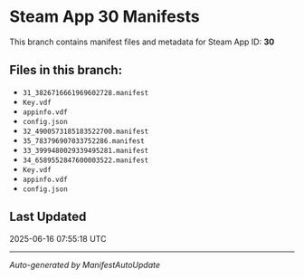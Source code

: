 # Steam App 30 Manifests

This branch contains manifest files and metadata for Steam App ID: **30**

## Files in this branch:
- `31_3826716661969602728.manifest`
- `Key.vdf`
- `appinfo.vdf`
- `config.json`
- `32_4900573185183522700.manifest`
- `35_783796907033752286.manifest`
- `33_3999480029339495281.manifest`
- `34_6589552847600003522.manifest`
- `Key.vdf`
- `appinfo.vdf`
- `config.json`

## Last Updated
2025-06-16 07:55:18 UTC

---
*Auto-generated by ManifestAutoUpdate*
